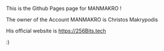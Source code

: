 This is the Github Pages page for MANMAKRO !

The owner of the Account MANMAKRO is Christos Makrypodis

His official website is https://256Bits.tech

:)
